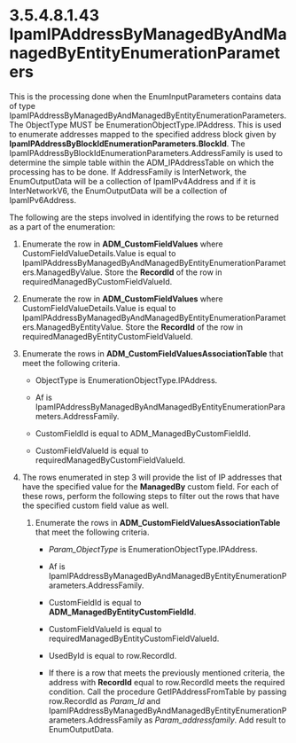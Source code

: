 <html dir="LTR" xmlns:mshelp="http://msdn.microsoft.com/mshelp" xmlns:ddue="http://ddue.schemas.microsoft.com/authoring/2003/5" xmlns:xlink="http://www.w3.org/1999/xlink" xmlns:tool="http://www.microsoft.com/tooltip">
 <body>
 <div id="header">
 <h1 class="heading">3.5.4.8.1.43 IpamIPAddressByManagedByAndManagedByEntityEnumerationParameters</h1>
 </div>
 <div id="mainSection">
 <div id="mainBody">
 <div id="allHistory" class="saveHistory"></div>
 <div id="sectionSection0" class="section" name="collapseableSection">
 

<p>This is the processing done when the EnumInputParameters
contains data of type IpamIPAddressByManagedByAndManagedByEntityEnumerationParameters.
The ObjectType MUST be EnumerationObjectType.IPAddress. This is used to
enumerate addresses mapped to the specified address block given by <b>IpamIPAddressByBlockIdEnumerationParameters.BlockId</b>.
The IpamIPAddressByBlockIdEnumerationParameters.AddressFamily is used to
determine the simple table within the ADM_IPAddressTable on which the
processing has to be done. If AddressFamily is InterNetwork, the EnumOutputData
will be a collection of IpamIPv4Address and if it is InterNetworkV6, the
EnumOutputData will be a collection of IpamIPv6Address.</p>

<p>The following are the steps involved in identifying the rows
to be returned as a part of the enumeration:</p>

<ol><li><p><span> </span>Enumerate the
row in <b>ADM_CustomFieldValues</b> where CustomFieldValueDetails.Value is
equal to
IpamIPAddressByManagedByAndManagedByEntityEnumerationParameters.ManagedByValue.
Store the <b>RecordId</b> of the row in requiredManagedByCustomFieldValueId.</p>

</li><li><p><span> </span>Enumerate the
row in <b>ADM_CustomFieldValues</b> where CustomFieldValueDetails.Value is
equal to
IpamIPAddressByManagedByAndManagedByEntityEnumerationParameters.ManagedByEntityValue.
Store the <b>RecordId</b> of the row in
requiredManagedByEntityCustomFieldValueId.</p>

</li><li><p><span> </span>Enumerate the
rows in <b>ADM_CustomFieldValuesAssociationTable</b> that meet the following
criteria.</p>

<ul><li><p><span><span> </span></span>ObjectType
is EnumerationObjectType.IPAddress.</p>

</li><li><p><span><span> </span></span>Af
is
IpamIPAddressByManagedByAndManagedByEntityEnumerationParameters.AddressFamily.</p>

</li><li><p><span><span> </span></span>CustomFieldId
is equal to ADM_ManagedByCustomFieldId.</p>

</li><li><p><span><span> </span></span>CustomFieldValueId
is equal to requiredManagedByCustomFieldValueId.</p>

</li></ul></li><li><p><span> </span>The rows
enumerated in step 3 will provide the list of IP addresses that have the
specified value for the <b>ManagedBy</b> custom field. For each of these rows,
perform the following steps to filter out the rows that have the specified
custom field value as well.</p>

<ol><li><p><span> 
</span>Enumerate the rows in <b>ADM_CustomFieldValuesAssociationTable</b> that
meet the following criteria.</p>

<ul><li><p><span><span> 
</span></span><i>Param_ObjectType</i> is EnumerationObjectType.IPAddress.</p>

</li><li><p><span><span> 
</span></span>Af is
IpamIPAddressByManagedByAndManagedByEntityEnumerationParameters.AddressFamily.</p>

</li><li><p><span><span> 
</span></span>CustomFieldId is equal to <b>ADM_ManagedByEntityCustomFieldId</b>.</p>

</li><li><p><span><span> 
</span></span>CustomFieldValueId is equal to
requiredManagedByEntityCustomFieldValueId.</p>

</li><li><p><span><span> 
</span></span>UsedById is equal to row.RecordId.</p>

</li><li><p><span><span> 
</span></span>If there is a row that meets the previously mentioned criteria,
the address with <b>RecordId</b> equal to row.RecordId meets the required
condition. Call the procedure GetIPAddressFromTable by passing row.RecordId as <i>Param_Id</i>
and IpamIPAddressByManagedByAndManagedByEntityEnumerationParameters.AddressFamily
as <i>Param_addressfamily</i>. Add result to EnumOutputData.</p>

</li></ul></li></ol></li></ol>
 </div>
 </div>
 </div>
 </body>
</html>